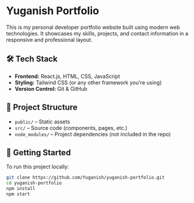 # Yuganish Portfolio

This is my personal developer portfolio website built using modern web technologies. It showcases my skills, projects, and contact information in a responsive and professional layout.

## 🛠️ Tech Stack

- **Frontend:** React.js, HTML, CSS, JavaScript
- **Styling:** Tailwind CSS (or any other framework you're using)
- **Version Control:** Git & GitHub

## 📁 Project Structure

- `public/` – Static assets
- `src/` – Source code (components, pages, etc.)
- `node_modules/` – Project dependencies (not included in the repo)

## 🚀 Getting Started

To run this project locally:

```bash
git clone https://github.com/Yuganish/yuganish-portfolio.git
cd yuganish-portfolio
npm install
npm start

